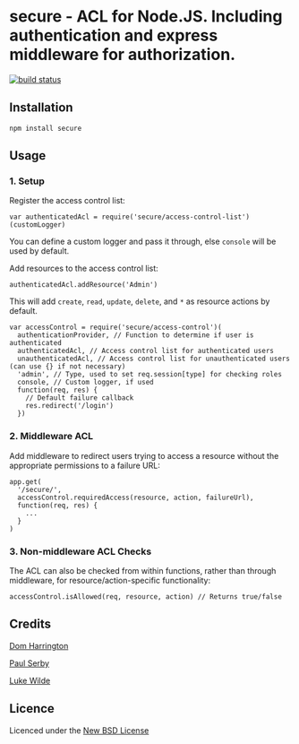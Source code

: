secure - ACL for Node.JS. Including authentication and express middleware for authorization.
===========

[![build status](https://secure.travis-ci.org/domharrington/secure.png)](http://travis-ci.org/domharrington/secure)

## Installation

`npm install secure`

## Usage

### 1. Setup

Register the access control list:
````
var authenticatedAcl = require('secure/access-control-list')(customLogger)
````
You can define a custom logger and pass it through, else `console` will be used by default.

Add resources to the access control list:
````
authenticatedAcl.addResource('Admin')
````
This will add `create`, `read`, `update`, `delete`, and `*` as resource actions by default.


````
var accessControl = require('secure/access-control')(
  authenticationProvider, // Function to determine if user is authenticated
  authenticatedAcl, // Access control list for authenticated users
  unauthenticatedAcl, // Access control list for unauthenticated users (can use {} if not necessary)
  'admin', // Type, used to set req.session[type] for checking roles
  console, // Custom logger, if used
  function(req, res) {
    // Default failure callback
    res.redirect('/login')
  })
````

### 2. Middleware ACL

Add middleware to redirect users trying to access a resource without the appropriate permissions to a failure URL:
````
app.get(
  '/secure/',
  accessControl.requiredAccess(resource, action, failureUrl),
  function(req, res) {
    ...
  }
)
````

### 3. Non-middleware ACL Checks

The ACL can also be checked from within functions, rather than through middleware, for resource/action-specific functionality:
````
accessControl.isAllowed(req, resource, action) // Returns true/false
````

## Credits
[Dom Harrington](https://github.com/domharrington/)

[Paul Serby](https://github.com/serby/)

[Luke Wilde](https://github.com/lukewilde/)

## Licence
Licenced under the [New BSD License](http://opensource.org/licenses/bsd-license.php)
